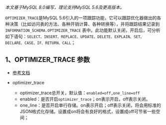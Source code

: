 *本文基于MySQL 8.0编写，理论支持MySQL 5.6及更高版本。*

`OPTIMIZER_TRACE`是MySQL 5.6引入的一项跟踪功能，它可以跟踪优化器做出的各种决策（比如访问表的方法、各种开销计算、各种转换等），并将跟踪结果记录到 `INFORMATION_SCHEMA.OPTIMIZER_TRACE` 表中。此功能默认关闭，开启后，可分析如下语句：`SELECT、INSERT、REPLACE、UPDATE、DELETE、EXPLAIN、SET、DECLARE、CASE、IF、RETURN、CALL`；

## 1、OPTIMIZER_TRACE 参数

- [参考文档](https://dev.mysql.com/doc/internals/en/system-variables-controlling-trace.html)

- optimizer_trace
    - optimizer_trace总开关，默认值：`enabled=off,one_line=off`
    - enabled：是否开启`optimizer_trace`；on表示开启，off表示关闭。
    - one_line：是否开启单行存储。on表示开启；off表示关闭，将会用标准的JSON格式化存储。设置成on将会有良好的格式，设置成off可节省一些空间；
    